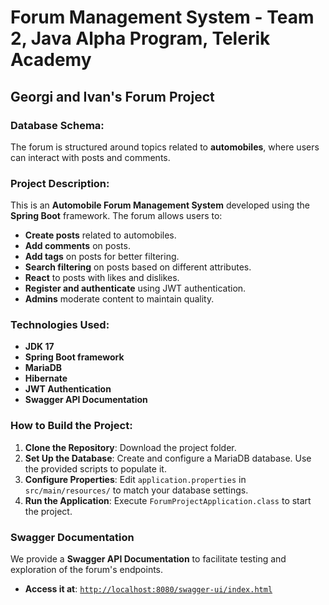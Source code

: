 # Forum Management System - Team 2, Java Alpha Program, Telerik Academy

## Georgi and Ivan's Forum Project

### **Database Schema:**
The forum is structured around topics related to **automobiles**, where users can interact with posts and comments.

### **Project Description:**
This is an **Automobile Forum Management System** developed using the **Spring Boot** framework. The forum allows users to:
- **Create posts** related to automobiles.
- **Add comments** on posts.
- **Add tags** on posts for better filtering.
- **Search filtering** on posts based on different attributes.
- **React** to posts with likes and dislikes.
- **Register and authenticate** using JWT authentication.
- **Admins** moderate content to maintain quality.

### **Technologies Used:**
- **JDK 17**
- **Spring Boot framework**
- **MariaDB**
- **Hibernate**
- **JWT Authentication**
- **Swagger API Documentation**

### **How to Build the Project:**
1. **Clone the Repository**: Download the project folder.
2. **Set Up the Database**: Create and configure a MariaDB database. Use the provided scripts to populate it.
3. **Configure Properties**: Edit `application.properties` in `src/main/resources/` to match your database settings.
4. **Run the Application**: Execute `ForumProjectApplication.class` to start the project.

### **Swagger Documentation**
We provide a **Swagger API Documentation** to facilitate testing and exploration of the forum's endpoints.

- **Access it at**: [`http://localhost:8080/swagger-ui/index.html`](http://localhost:8080/swagger-ui/index.html)
